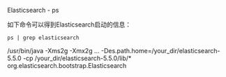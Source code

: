 Elasticsearch - ps

如下命令可以得到Elasticsearch启动的信息：

    ps | grep elasticsearch

/usr/bin/java -Xms2g -Xmx2g ... -Des.path.home=/your_dir/elasticsearch-5.5.0 -cp /your_dir/elasticsearch-5.5.0/lib/* org.elasticsearch.bootstrap.Elasticsearch
